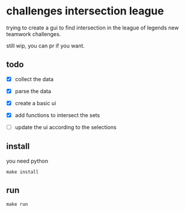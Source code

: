 # challenges intersection league

trying to create a gui to find intersection in the league of legends new teamwork challenges.

still wip, you can pr if you want.

## todo
- [x] collect the data
- [x] parse the data
- [x] create a basic ui
- [x] add functions to intersect the sets
- [ ] update the ui according to the selections


## install
you need python

```
make install
```

## run
```
make run
```
